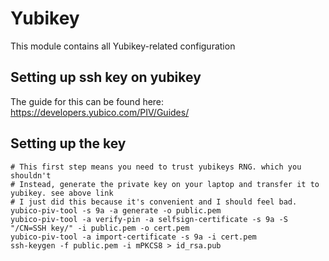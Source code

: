 # Yubikey
This module contains all Yubikey-related configuration

## Setting up ssh key on yubikey

The guide for this can be found here: https://developers.yubico.com/PIV/Guides/  



## Setting up the key



```
# This first step means you need to trust yubikeys RNG. which you shouldn't
# Instead, generate the private key on your laptop and transfer it to yubikey. see above link
# I just did this because it's convenient and I should feel bad.
yubico-piv-tool -s 9a -a generate -o public.pem
yubico-piv-tool -a verify-pin -a selfsign-certificate -s 9a -S "/CN=SSH key/" -i public.pem -o cert.pem
yubico-piv-tool -a import-certificate -s 9a -i cert.pem
ssh-keygen -f public.pem -i mPKCS8 > id_rsa.pub
```
